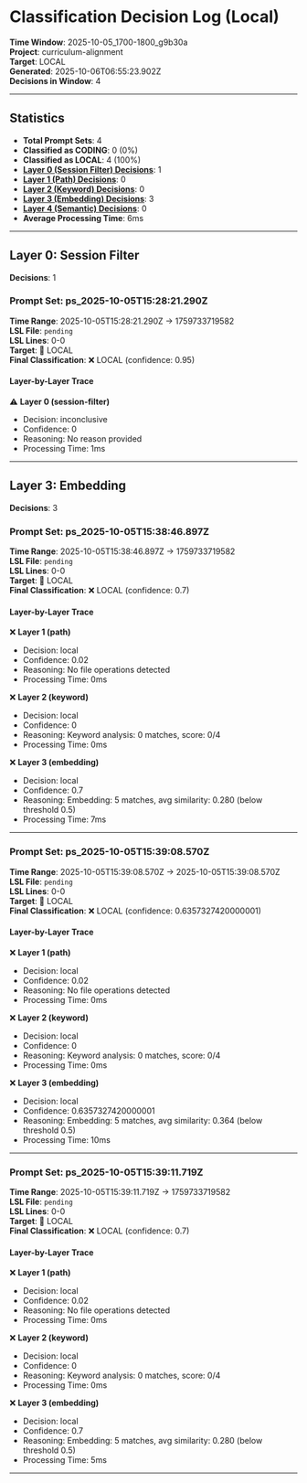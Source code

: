 # Classification Decision Log (Local)

**Time Window**: 2025-10-05_1700-1800_g9b30a<br>
**Project**: curriculum-alignment<br>
**Target**: LOCAL<br>
**Generated**: 2025-10-06T06:55:23.902Z<br>
**Decisions in Window**: 4

---

## Statistics

- **Total Prompt Sets**: 4
- **Classified as CODING**: 0 (0%)
- **Classified as LOCAL**: 4 (100%)
- **[Layer 0 (Session Filter) Decisions](#layer-0-session-filter)**: 1
- **[Layer 1 (Path) Decisions](#layer-1-path)**: 0
- **[Layer 2 (Keyword) Decisions](#layer-2-keyword)**: 0
- **[Layer 3 (Embedding) Decisions](#layer-3-embedding)**: 3
- **[Layer 4 (Semantic) Decisions](#layer-4-semantic)**: 0
- **Average Processing Time**: 6ms

---

## Layer 0: Session Filter

**Decisions**: 1

### Prompt Set: ps_2025-10-05T15:28:21.290Z

**Time Range**: 2025-10-05T15:28:21.290Z → 1759733719582<br>
**LSL File**: `pending`<br>
**LSL Lines**: 0-0<br>
**Target**: 📍 LOCAL<br>
**Final Classification**: ❌ LOCAL (confidence: 0.95)

#### Layer-by-Layer Trace

⚠️ **Layer 0 (session-filter)**
- Decision: inconclusive
- Confidence: 0
- Reasoning: No reason provided
- Processing Time: 1ms

---

## Layer 3: Embedding

**Decisions**: 3

### Prompt Set: ps_2025-10-05T15:38:46.897Z

**Time Range**: 2025-10-05T15:38:46.897Z → 1759733719582<br>
**LSL File**: `pending`<br>
**LSL Lines**: 0-0<br>
**Target**: 📍 LOCAL<br>
**Final Classification**: ❌ LOCAL (confidence: 0.7)

#### Layer-by-Layer Trace

❌ **Layer 1 (path)**
- Decision: local
- Confidence: 0.02
- Reasoning: No file operations detected
- Processing Time: 0ms

❌ **Layer 2 (keyword)**
- Decision: local
- Confidence: 0
- Reasoning: Keyword analysis: 0 matches, score: 0/4
- Processing Time: 0ms

❌ **Layer 3 (embedding)**
- Decision: local
- Confidence: 0.7
- Reasoning: Embedding: 5 matches, avg similarity: 0.280 (below threshold 0.5)
- Processing Time: 7ms

---

### Prompt Set: ps_2025-10-05T15:39:08.570Z

**Time Range**: 2025-10-05T15:39:08.570Z → 2025-10-05T15:39:08.570Z<br>
**LSL File**: `pending`<br>
**LSL Lines**: 0-0<br>
**Target**: 📍 LOCAL<br>
**Final Classification**: ❌ LOCAL (confidence: 0.6357327420000001)

#### Layer-by-Layer Trace

❌ **Layer 1 (path)**
- Decision: local
- Confidence: 0.02
- Reasoning: No file operations detected
- Processing Time: 0ms

❌ **Layer 2 (keyword)**
- Decision: local
- Confidence: 0
- Reasoning: Keyword analysis: 0 matches, score: 0/4
- Processing Time: 0ms

❌ **Layer 3 (embedding)**
- Decision: local
- Confidence: 0.6357327420000001
- Reasoning: Embedding: 5 matches, avg similarity: 0.364 (below threshold 0.5)
- Processing Time: 10ms

---

### Prompt Set: ps_2025-10-05T15:39:11.719Z

**Time Range**: 2025-10-05T15:39:11.719Z → 1759733719582<br>
**LSL File**: `pending`<br>
**LSL Lines**: 0-0<br>
**Target**: 📍 LOCAL<br>
**Final Classification**: ❌ LOCAL (confidence: 0.7)

#### Layer-by-Layer Trace

❌ **Layer 1 (path)**
- Decision: local
- Confidence: 0.02
- Reasoning: No file operations detected
- Processing Time: 0ms

❌ **Layer 2 (keyword)**
- Decision: local
- Confidence: 0
- Reasoning: Keyword analysis: 0 matches, score: 0/4
- Processing Time: 0ms

❌ **Layer 3 (embedding)**
- Decision: local
- Confidence: 0.7
- Reasoning: Embedding: 5 matches, avg similarity: 0.280 (below threshold 0.5)
- Processing Time: 5ms

---

